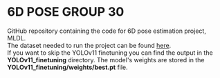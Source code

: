 # 6D POSE GROUP 30 

GitHub repository containing the code for 6D pose estimation project, MLDL.  
The dataset needed to run the project can be found [here](https://drive.google.com/drive/u/0/folders/19ivHpaKm9dOrr12fzC8IDFczWRPFxho7).  
If you want to skip the YOLOv11 finetuning you can find the output in the **YOLOv11_finetuning** directory. The model's weights are stored in the **YOLOv11_finetuning/weights/best.pt** file.

